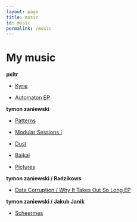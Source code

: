 ```yaml
---
layout: page
title: music
id: music
permalink: /music
---
```


# My music

**pxltr**

* [Kyrie](https://tymon-zaniewski.bandcamp.com/track/kyrie)

* [Automaton EP](https://tymon-zaniewski.bandcamp.com/album/automaton-ep)

**tymon zaniewski**

* [Patterns](https://tymon-zaniewski.bandcamp.com/album/patterns)

* [Modular Sessions I](https://tymon-zaniewski.bandcamp.com/album/modular-sessions-i)

* [Dust](https://tymon-zaniewski.bandcamp.com/album/dust)

* [Baikal](https://tymon-zaniewski.bandcamp.com/track/baikal)

* [Pictures](https://tymon-zaniewski.bandcamp.com/album/pictures)

**tymon zaniewski / Radzikows**

* [Data Corruption / Why It Takes Out So Long EP](https://tymon-zaniewski.bandcamp.com/album/data-corruption-why-it-takes-out-so-long-ep)

**tymon zaniewski / Jakub Janik**

* [Scheermes](https://tymon-zaniewski.bandcamp.com/track/scheermes)